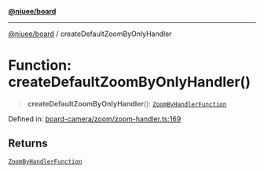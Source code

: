 [**@niuee/board**](../README.md)

***

[@niuee/board](../globals.md) / createDefaultZoomByOnlyHandler

# Function: createDefaultZoomByOnlyHandler()

> **createDefaultZoomByOnlyHandler**(): [`ZoomByHandlerFunction`](../type-aliases/ZoomByHandlerFunction.md)

Defined in: [board-camera/zoom/zoom-handler.ts:169](https://github.com/niuee/board/blob/e6c1edcccf6525a0cc9088782c7c4653e837f533/src/board-camera/zoom/zoom-handler.ts#L169)

## Returns

[`ZoomByHandlerFunction`](../type-aliases/ZoomByHandlerFunction.md)
